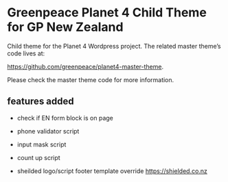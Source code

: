 # Greenpeace Planet 4 Child Theme for GP New Zealand

Child theme for the Planet 4 Wordpress project.
The related master theme’s code lives at: 

https://github.com/greenpeace/planet4-master-theme.

Please check the master theme code for more information.

## features added

- check if EN form block is on page

- phone validator script

- input mask script

- count up script

- sheilded logo/script footer template override  https://shielded.co.nz
